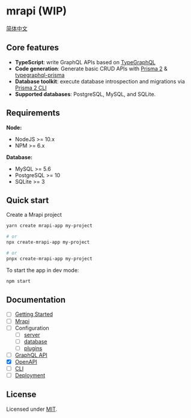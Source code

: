 # mrapi (WIP)

[简体中文](./README.zh-CN.md)

## Core features

- **TypeScript**: write GraphQL APIs based on [TypeGraphQL](https://github.com/MichalLytek/type-graphql)
- **Code generation**: Generate basic CRUD APIs with [Prisma 2](https://github.com/prisma/prisma) & [typegraphql-prisma](https://www.npmjs.com/package/typegraphql-prisma)
- **Database toolkit**: execute database introspection and migrations via [Prisma 2 CLI](https://github.com/prisma/prisma/blob/master/src/packages/cli/README.md)
- **Supported databases**: PostgreSQL, MySQL, and SQLite.

## Requirements

**Node:**

- NodeJS >= 10.x
- NPM >= 6.x

**Database:**

- MySQL >= 5.6
- PostgreSQL >= 10
- SQLite >= 3

## Quick start

Create a Mrapi project

```bash
yarn create mrapi-app my-project

# or
npx create-mrapi-app my-project

# or
pnpx create-mrapi-app my-project
```

To start the app in dev mode:

```bash
npm start
```

## Documentation

- [ ] [Getting Started](./docs/Getting-Started.md)
- [ ] [Mrapi](./docs/Mrapi.md)
- [ ] Configuration
  - [ ] [server](./docs/Configuration/server.md)
  - [ ] [database](./docs/Configuration/database.md)
  - [ ] [plugins](./docs/Configuration/plugins.md)
- [ ] [GraphQL API](./docs/GraphQL-API.md)
- [x] [OpenAPI](./docs/OpenAPI.md)
- [ ] [CLI](./docs/CLI.md)
- [ ] [Deployment](./docs/Deployment.md)

## License

Licensed under [MIT](./LICENSE).
